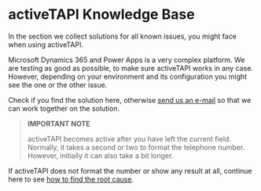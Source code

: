 # activeTAPI Knowledge Base

In the section we collect solutions for all known issues, you might face when using activeTAPI.

Microsoft Dynamics 365 and Power Apps is a very complex platform. We are testing as good as possible, to make sure activeTAPI works in any case. However, depending on your environment and its configuration you might see the one or the other issue.

Check if you find the solution here, otherwise [send us an e-mail](mailto:support@activeTAPI.net) so that we can work together on the solution.

> **IMPORTANT NOTE**
> 
> activeTAPI becomes active after you have left the current field. Normally, it takes a second or two to format the telephone number. However, initially it can also take a bit longer. 

If activeTAPI does not format the number or show any result at all, continue here to see [how to find the root cause](digDown.md).